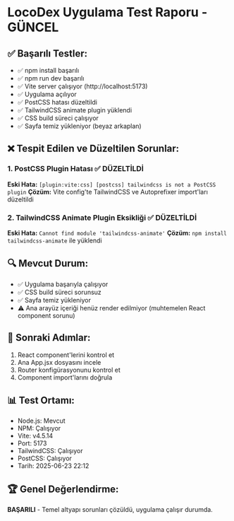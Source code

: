 # LocoDex Uygulama Test Raporu - GÜNCEL

## ✅ Başarılı Testler:
- ✅ npm install başarılı
- ✅ npm run dev başarılı
- ✅ Vite server çalışıyor (http://localhost:5173)
- ✅ Uygulama açılıyor
- ✅ PostCSS hatası düzeltildi
- ✅ TailwindCSS animate plugin yüklendi
- ✅ CSS build süreci çalışıyor
- ✅ Sayfa temiz yükleniyor (beyaz arkaplan)

## ❌ Tespit Edilen ve Düzeltilen Sorunlar:

### 1. PostCSS Plugin Hatası ✅ DÜZELTİLDİ
**Eski Hata:** `[plugin:vite:css] [postcss] tailwindcss is not a PostCSS plugin`
**Çözüm:** Vite config'te TailwindCSS ve Autoprefixer import'ları düzeltildi

### 2. TailwindCSS Animate Plugin Eksikliği ✅ DÜZELTİLDİ  
**Eski Hata:** `Cannot find module 'tailwindcss-animate'`
**Çözüm:** `npm install tailwindcss-animate` ile yüklendi

## 🔍 Mevcut Durum:
- ✅ Uygulama başarıyla çalışıyor
- ✅ CSS build süreci sorunsuz
- ✅ Sayfa temiz yükleniyor
- ⚠️ Ana arayüz içeriği henüz render edilmiyor (muhtemelen React component sorunu)

## 🎯 Sonraki Adımlar:
1. React component'lerini kontrol et
2. Ana App.jsx dosyasını incele  
3. Router konfigürasyonunu kontrol et
4. Component import'larını doğrula

## 📊 Test Ortamı:
- Node.js: Mevcut
- NPM: Çalışıyor
- Vite: v4.5.14
- Port: 5173
- TailwindCSS: Çalışıyor
- PostCSS: Çalışıyor
- Tarih: 2025-06-23 22:12

## 🏆 Genel Değerlendirme:
**BAŞARILI** - Temel altyapı sorunları çözüldü, uygulama çalışır durumda.

